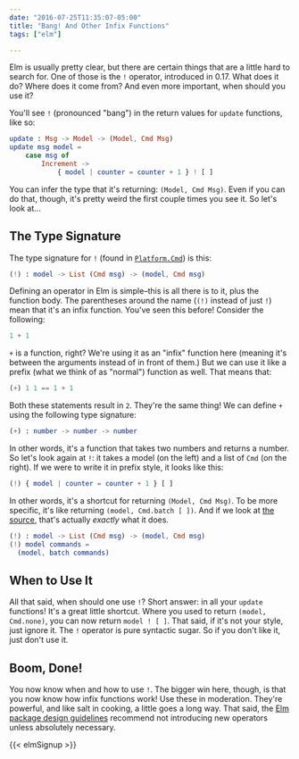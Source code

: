 ```yaml
---
date: "2016-07-25T11:35:07-05:00"
title: "Bang! And Other Infix Functions"
tags: ["elm"]

---
```


Elm is usually pretty clear, but there are certain things that are a little hard to search for.
One of those is the `!` operator, introduced in 0.17.
What does it do?
Where does it come from?
And even more important, when should you use it?

<!--more-->

You'll see `!` (pronounced "bang") in the return values for `update` functions, like so:

```elm
update : Msg -> Model -> (Model, Cmd Msg)
update msg model =
    case msg of
        Increment ->
            { model | counter = counter + 1 } ! [ ]
```

You can infer the type that it's returning: `(Model, Cmd Msg)`.
Even if you can do that, though, it's pretty weird the first couple times you see it.
So let's look at&hellip;

## The Type Signature

The type signature for `!` (found in [`Platform.Cmd`](http://package.elm-lang.org/packages/elm-lang/core/4.0.3/Platform-Cmd#!)) is this:

```elm
(!) : model -> List (Cmd msg) -> (model, Cmd msg)
```

Defining an operator in Elm is simple&ndash;this is all there is to it, plus the function body.
The parentheses around the name (`(!)` instead of just `!`) mean that it's an infix function.
You've seen this before!
Consider the following:

```elm
1 + 1
```

`+` is a function, right?
We're using it as an "infix" function here (meaning it's between the arguments instead of in front of them.)
But we can use it like a prefix (what we think of as "normal")  function as well.
That means that:

```elm
(+) 1 1 == 1 + 1
```

Both these statements result in `2`.
They're the same thing!
We can define `+` using the following type signature:

```elm
(+) : number -> number -> number
```

In other words, it's a function that takes two numbers and returns a number.
So let's look again at `!`: it takes a model (on the left) and a list of `Cmd` (on the right).
If we were to write it in prefix style, it looks like this:

```elm
(!) { model | counter = counter + 1 } [ ]
```

In other words, it's a shortcut for returning `(Model, Cmd Msg)`.
To be more specific, it's like returning `(model, Cmd.batch [ ])`.
And if we look at [the source](https://github.com/elm-lang/core/blob/4.0.3/src/Platform/Cmd.elm#L64-L66), that's actually *exactly* what it does.

```elm
(!) : model -> List (Cmd msg) -> (model, Cmd msg)
(!) model commands =
  (model, batch commands)
```

## When to Use It

All that said, when should one use `!`?
Short answer: in all your `update` functions!
It's a great little shortcut.
Where you used to return `(model, Cmd.none)`, you can now return `model ! [ ]`.
That said, if it's not your style, just ignore it.
The `!` operator is pure syntactic sugar.
So if you don't like it, just don't use it.

## Boom, Done!

You now know when and how to use `!`. 
The bigger win here, though, is that you now know how infix functions work!
Use these in moderation.
They're powerful, and like salt in cooking, a little goes a long way.
That said, the [Elm package design guidelines](http://package.elm-lang.org/help/design-guidelines#avoid-infix-operators) recommend not introducing new operators unless absolutely necessary.

{{< elmSignup >}}
